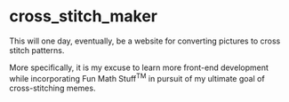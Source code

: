 # cross_stitch_maker

This will one day, eventually, be a website for converting pictures to cross stitch patterns.

More specifically, it is my excuse to learn more front-end development while incorporating Fun Math Stuff<sup>TM</sup> in pursuit of my ultimate goal of cross-stitching memes.